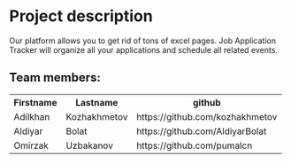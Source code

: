 <h1>Project description</h1>

Our platform allows you to get rid of tons of excel pages. Job Application Tracker will organize all your applications and schedule all related events. 


<h2>Team members:</h2>

<table style="width:100%">
  <tr>
    <th>Firstname</th>
    <th>Lastname</th> 
    <th>github</th>
  </tr>
  <tr>
    <td>Adilkhan</td>
    <td>Kozhakhmetov</td> 
    <td>https://github.com/kozhakhmetov</td>
  </tr>
  <tr>
    <td>Aldiyar</td>
    <td>Bolat</td> 
    <td>https://github.com/AldiyarBolat</td>
  </tr>
  
  <tr>
    <td>Omirzak</td>
    <td>Uzbakanov</td> 
    <td>https://github.com/pumalcn</td>
  </tr>
</table>
